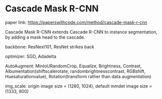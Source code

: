 # Cascade Mask R-CNN

paper link: https://paperswithcode.com/method/cascade-mask-r-cnn

Cascade Mask R-CNN extends Cascade R-CNN to instance segmentation, by adding a mask head to the cascade.

backbone: ResNext101, ResNet strikes back

optimizer: SGD, Adadelta

AutoAugment: MinIoURandomCrop, Equailze, Brightness, Contrast, Albumentation(shiftscalerotate, randombrightnesscontrast, RGBshift, Huesaturationvalue), Rotation(transform rather than data augmentation)

img_scale: origin image size = (1280, 1024), default mmdet image size = (1333, 800)
